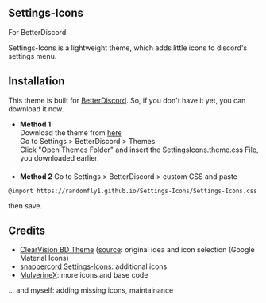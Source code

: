 ## Settings-Icons
For BetterDiscord

Settings-Icons is a lightweight theme, which adds little icons to discord's settings menu.

## Installation
This theme is built for [BetterDiscord](https://betterdiscord.app/). So, if you don't have it yet, you can download it now.

* **Method 1**\
Download the theme from [here](https://github.com/Randomfly1/Settings-Icons/releases/tag/release)\
Go to Settings > BetterDiscord > Themes\
Click "Open Themes Folder" and insert the SettingsIcons.theme.css File, you downloaded earlier.\
ㅤㅤ
* **Method 2**
Go to Settings > BetterDiscord > custom CSS and paste
```
@import https://randomfly1.github.io/Settings-Icons/Settings-Icons.css
```
then save.

## Credits
- [ClearVision BD Theme](https://clearvision.gitlab.io/) ([source](https://github.com/ClearVision/ClearVision-v6/blob/master/src/settings/icons.scss): original idea and icon selection (Google Material Icons)
- [snappercord Settings-Icons](https://github.com/snappercord/Settings-Icons): additional icons
- [MulverineX](https://github.com/MulverineX/legacy-settings-icons): more icons and base code

... and myself: adding missing icons, maintainance
